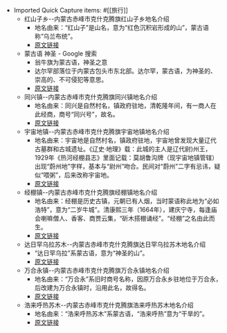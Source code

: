 - Imported Quick Capture items: #[[旅行]]
    - 红山子乡--内蒙古赤峰市克什克腾旗红山子乡地名介绍
        - 地名由来：“红山子”是山名，意为“红色沉积岩形成的山”，蒙古语称“乌兰布统”。
        - [原文链接](http://www.tcmap.com.cn/neimenggu/keshiketengqi_hongshanzixiang.html)
    - 蒙古语 神圣 - Google 搜索
        - 翁牛旗为蒙古语，神圣之意
        - 达尔罕部落位于内蒙古包头市东北部。达尔罕，蒙古语，为神圣的、崇高的、不可侵犯等意思。
        - [原文链接](https://www.google.com/search?q=%E8%92%99%E5%8F%A4%E8%AF%AD+%E7%A5%9E%E5%9C%A3&oq=%E8%92%99%E5%8F%A4%E8%AF%AD+%E7%A5%9E%E5%9C%A3&gs_lcrp=EgZjaHJvbWUyBggAEEUYOTIHCAEQIRigAdIBCDM2ODVqMGo3qAIAsAIA&sourceid=chrome&ie=UTF-8)
    - 同兴镇--内蒙古赤峰市克什克腾旗同兴镇地名介绍
        - 地名由来：同兴是自然村名，镇政府驻地，清乾隆年间，有一商人在此经商，商号“同兴号”，故名。
        - [原文链接](http://www.tcmap.com.cn/neimenggu/keshiketengqi_tongxingzhen.html)
    - 宇宙地镇--内蒙古赤峰市克什克腾旗宇宙地镇地名介绍
        - 地名由来：宇宙地是自然村名，镇政府驻地，宇宙地曾发现大量辽代古墓群和古城遗址。《辽史·地理》载：此城的主人是辽代尉)州王，1929年《热河经棚县志》里面记载：莫胡鲁沟牌（现宇宙地镇管辖）出现“蔚州地”字样，基本与“尉州”吻合。民间对“蔚州”二字有忌讳，疑似“喂粥”，后来改称宇宙地。
        - [原文链接](http://www.tcmap.com.cn/neimenggu/keshiketengqi_yuzhoudizhen.html)
    - 经棚镇--内蒙古赤峰市克什克腾旗经棚镇地名介绍
        - 地名由来：经棚是历史古镇，元朝已有人烟，当时蒙语称此地为“必如浩特”，意为“二岁牛城”。清康熙三年（1664年），建庆宁寺，每逢庙会喇嘛僧人、香客、商贾云集，“斫木搭棚诵经”。“经棚”之名由此而生。
        - [原文链接](http://www.tcmap.com.cn/neimenggu/keshiketengqi_jingpengzhen.html)
    - 达日罕乌拉苏木--内蒙古赤峰市克什克腾旗达日罕乌拉苏木地名介绍
        - “达日罕乌拉”系蒙古语，意为“神圣的山”。
        - [原文链接](http://www.tcmap.com.cn/neimenggu/keshiketengqi_wulanbutongxiang.html)
    - 万合永镇--内蒙古赤峰市克什克腾旗万合永镇地名介绍
        - 地名由来：“万合永”系旧时商号名称，因原万合永乡驻地位于万合永，后改建为万合永镇时，沿用此名，故得名。
        - [原文链接](http://www.tcmap.com.cn/neimenggu/keshiketengqi_wanheyongzhen.html)
    - 浩来呼热苏木--内蒙古赤峰市克什克腾旗浩来呼热苏木地名介绍
        - 地名由来：“浩来呼热苏木”系蒙古语，“浩来呼热”意为“干旱的”。
        - [原文链接](http://www.tcmap.com.cn/neimenggu/keshiketengqi_shushengxiang.html)
